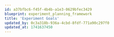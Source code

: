 ```yaml
---
id: a37bfbc6-f45f-4b4b-a1e3-0629bfec3429
blueprint: experiment_planning_framework
title: 'Experiment Goals'
updated_by: 0c3a318b-936a-4cbd-8fdf-771a90c297f0
updated_at: 1741637450
---
```

